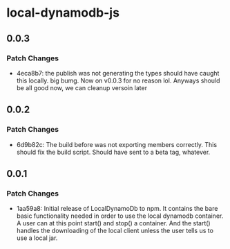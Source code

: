 # local-dynamodb-js

## 0.0.3

### Patch Changes

- 4eca8b7: the publish was not generating the types should have caught this locally. big bumg. Now on v0.0.3 for no reason lol. Anyways should be all good now, we can cleanup versoin later

## 0.0.2

### Patch Changes

- 6d9b82c: The build before was not exporting members correctly. This should fix the build script. Should have sent to a beta tag, whatever.

## 0.0.1

### Patch Changes

- 1aa59a8: Initial release of LocalDynamoDb to npm. It contains the bare basic functionality needed in order to use the local dynamodb container. A user can at this point start() and stop() a container. And the start() handles the downloading of the local client unless the user tells us to use a local jar.
